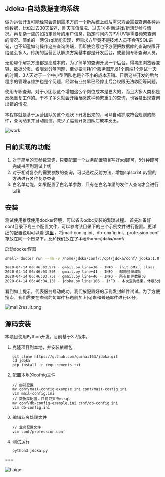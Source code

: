 ## Jdoka-自动数据查询系统

做为运营开发可能经常会遇到需求方的一个新系统上线后需求方会需要查询各种运维数据，比如过去30天留存、昨天充值情况、过去1小时新游戏/新活动参与情况。再复杂一些的如指定账号的用户信息，指定时间内的PV|UV等需要频繁查询的情况。简单的一两句sql就能实现，但需求方毕竟不是技术人员不会写SQL语句，也不知道如何操作这些查询终端，但即使会写也不方便把数据库的查询权限开给这么多人。传统的运营团队解决方案基本都是开发后台，或雇佣专职查询人员。

无论哪个解决方法都是高成本的，为了简单的查询开发一个后台。得考虑浏览器兼容、数据分页、权限划分等问题，至少要消耗1个服务器开发1个前端1个测试一天的时间，3人天对于一个中小型团队也是个不小的成本开销。日后这些开发的后台程序的管理与维护也是个问题，经常有业务早已经停止后台权限无法收回等问题。

使用专职查询，对于小团队这个增加这么个岗位成本是更大的，而且大多人类都是反感重复工作的。干不了多久就会开始反感这种频繁重复的查询，也容易出现查询出错的情况。

本程序就是基于运营团队的这个现状下开发出来的，可以自动抓取符合规则的邮件，查询结果并自动回信。减少了运营开发团队后成本支出。

![work](https://raw.githubusercontent.com/wiki/guohai163/jdoka/img/workvs-1.png)

## 目前实现的功能

1. 对于简单的无参数查询，只要配置一个业务配置项目写好sql即可，5分钟即可完成书写到测试上线
2. 对于相对复杂的需要参数的查询，可以通过反射方法，增加sqlscript.py里的方法进行各种复杂查询
3. 白名单功能，如果配置了白名单参数，只有在白名单里的发件人查询才会进行回复

## 安装
测试使用推荐使用docker环境，可以省去odbc安装的繁琐过程。
首先准备好conf目录下的三个配置文件，可以参考该目录下的三个示例文件进行配置。更详细的配置说明可以看 [这里](https://github.com/guohai163/jdoka/wiki/ConfigurationFile) 。将mail-config.ini、db-config.ini、profession.conf存放在同一个目录下。比如我们放在了本地/home/jdoka/conf/

启动docker容器
~~~ bash
shell> docker run --rm -v /home/jdoka/conf/:/opt/jdoka/conf/ jdoka:1.0

2020-04-14 06:46:02,579 - gmail.py line+30 - INFO - init GMail class
2020-04-14 06:46:03,505 - gmail.py line+41 - INFO - 邮箱登录成功
2020-04-14 06:46:03,758 - gmail.py line+46 - INFO - 所有邮件数量:0
2020-04-14 06:46:04,138 - jdoka.py line+106 - INFO - 本次查询结束，休眠5分钟
~~~
看到如上提示，代表服务启动成功。我们按配置好的示例发封邮件试试。为了方便搜索，我们需要在查询的的邮件标题前加上[q]来和普通邮件进行区分。

![mail2result.png](https://raw.githubusercontent.com/wiki/guohai163/jdoka/img/mail2result.png)

## 源码安装

本项目使用Python开发，目前基于3.7版本。
1. 克隆项目到本地，并安装依赖包
    ~~~ shell script
    git clone https://github.com/guohai163/jdoka.git
    cd jdoka
    pip install -r requirements.txt
    ~~~
 2. 配置本地的cofnig文件
    ~~~ shell script
    // 邮箱配置
    mv conf/mail-config-example.ini conf/mail-config.ini
    vim mail-config.ini
    // 数据库配置，目前只支持mssql
    mv conf/db-config-example.ini conf/db-config.ini
    vim db-config.ini
    ~~~
 3. 编辑业务处理文件
    ~~~ shell script
    // 业务配置文件
    vim conf/profession.conf
    ~~~
 4. 测试运行
    ~~~ shell script
    python3 jdoka.py
    ~~~
    
===
    
    
![haige](http://guohai.org/assets/wechat.jpg)